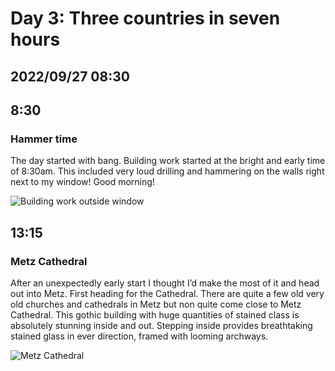 # Day 3: Three countries in seven hours
## 2022/09/27 08:30

## 8:30
### Hammer time

The day started with bang. Building work started at the bright and early time of 8:30am. This included very loud drilling and hammering on the walls right next to my window! Good morning!

![Building work outside window](https://raw.githubusercontent.com/benknight135/thirty-knights/main/api/data/posts/day4/window-work.jpeg)

## 13:15
### Metz Cathedral

After an unexpectedly early start I thought I’d make the most of it and head out into Metz. First heading for the Cathedral. There are quite a few old very old churches and cathedrals in Metz but non quite come close to Metz Cathedral. This gothic building with huge quantities of stained class is absolutely stunning inside and out. Stepping inside provides breathtaking stained glass in ever direction, framed with looming archways.

![Metz Cathedral](https://raw.githubusercontent.com/benknight135/thirty-knights/main/api/data/posts/day4/metz-cathedral.jpeg)